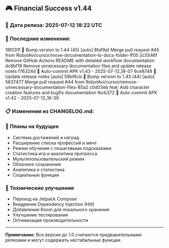 ## 🎮 Financial Success v1.44

### 📅 Дата релиза: 2025-07-12 18:22 UTC

### 🔄 Последние изменения:
18f031f 🔖 Bump version to 1.44 (45) [auto]
8faf9af Merge pull request #45 from RobotAvi/cursor/move-documentation-to-docs-folder-ff05
2c5546f Remove GitHub Actions README with detailed workflow documentation
dc8bf19 Remove unnecessary documentation files and update release notes
f76324d 📱 Auto-commit APK v1.43 - 2025-07-12_18-07
6ce8748 📝 Update release notes [auto]
59bf6cb 🔖 Bump version to 1.43 (44) [auto]
5837477 Merge pull request #44 from RobotAvi/cursor/remove-unnecessary-documentation-files-85a2
c0d03eb feat: Add character creation features and bugfix documentation
fecb372 📱 Auto-commit APK v1.42 - 2025-07-12_16-39

### 📋 Изменения из CHANGELOG.md:
### 🔮 Планы на будущее
- Система достижений и наград
- Расширение списка профессий и мечт
- Режим обучения с пошаговыми подсказками
- Статистика игр и аналитика прогресса
- Мультипользовательский режим
- Облачное сохранение
- Аналитика и статистика
- Социальные функции

### 🔧 Технические улучшения
- Переход на Jetpack Compose
- Внедрение Dependency Injection (Hilt)
- Добавление Room для локального хранения
- Улучшение тестирования
- Оптимизация производительности

---

**Примечание**: Все версии до 1.0 считаются предварительными релизами и могут содержать нестабильные функции.